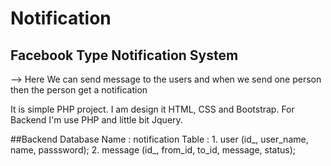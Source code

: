 # Notification

## Facebook Type Notification System

--> Here We can send message to the users and when we send one person then the person get a notification

It is simple PHP project. I am design it HTML, CSS and Bootstrap. For Backend I'm use PHP and little bit Jquery.

##Backend
  Database Name : notification
  Table         : 1. user (id_, user_name, name, passsword);
                  2. message (id_, from_id, to_id, message, status);
  
